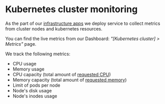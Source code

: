 # Kubernetes cluster monitoring

As the part of our [infrastructure apps](infrastructure.md) we deploy service to collect metrics from cluster nodes and kubernetes resources.

You can find the live metrics from our Dashboard: _"[Kubernetes cluster] > Metrics"_ page.

We track the following metrics:

- CPU usage
- Memory usage
- CPU capacity (total amount of [requested CPU](../apps/scalability.md#resources-management))
- Memory capacity (total amount of [requested memory](../apps/scalability.md#resources-management))
- Limit of pods per node
- Node's disk usage
- Node's inodes usage
